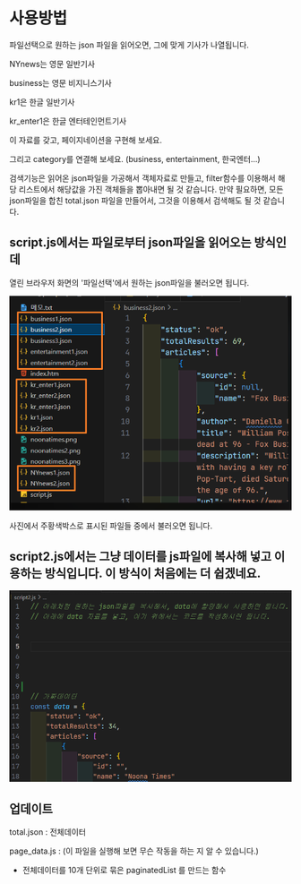 # 사용방법

파일선택으로 원하는 json 파일을 읽어오면, 그에 맞게 기사가 나열됩니다.

NYnews는 영문 일반기사

business는 영문 비지니스기사

kr1은 한글 일반기사

kr_enter1은 한글 엔터테인먼트기사


이 자료를 갖고, 페이지네이션을 구현해 보세요.

그리고 category를 연결해 보세요.
(business, entertainment, 한국엔터...)

검색기능은 읽어온 json파일을 가공해서 객체자료로 만들고, filter함수를 이용해서 해당 리스트에서 해당값을 가진 객체들을 뽑아내면 될 것 같습니다.
만약 필요하면, 모든 json파일을 합친 total.json 파일을 만들어서, 그것을 이용해서 검색해도 될 것 같습니다.


##  script.js에서는 파일로부터 json파일을 읽어오는 방식인데
열린 브라우저 화면의 '파일선택'에서 원하는 json파일을 불러오면 됩니다. 

![json파일들](2244.png)

사진에서 주황색박스로 표시된 파일들 중에서 불러오면 됩니다. 


##  script2.js에서는 그냥 데이터를 js파일에 복사해 넣고 이용하는 방식입니다.  이 방식이 처음에는 더 쉽겠네요.

![json파일내용을 복사](2245.png)


## 업데이트

total.json : 전체데이터

page_data.js  : (이 파일을 실행해 보면 무슨 작동을 하는 지 알 수 있습니다.)

- 전체데이터를 10개 단위로 묶은 paginatedList 를 만드는 함수

